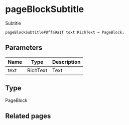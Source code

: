 # pageBlockSubtitle
Subtitle

```
pageBlockSubtitle#8ffa9a1f text:RichText = PageBlock;
```

## Parameters
| Name | Type | Description |
| ---- | :----: | ----------- |
| text | RichText | Text |


## Type
PageBlock

## Related pages
